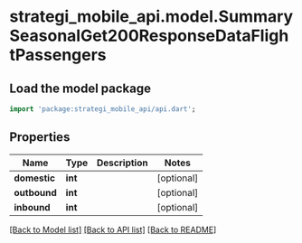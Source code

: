 # strategi_mobile_api.model.SummarySeasonalGet200ResponseDataFlightPassengers

## Load the model package
```dart
import 'package:strategi_mobile_api/api.dart';
```

## Properties
Name | Type | Description | Notes
------------ | ------------- | ------------- | -------------
**domestic** | **int** |  | [optional] 
**outbound** | **int** |  | [optional] 
**inbound** | **int** |  | [optional] 

[[Back to Model list]](../README.md#documentation-for-models) [[Back to API list]](../README.md#documentation-for-api-endpoints) [[Back to README]](../README.md)


